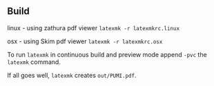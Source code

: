 ## Build

linux - using zathura pdf viewer
`latexmk -r latexmkrc.linux`

osx - using Skim pdf viewer
`latexmk -r latexmkrc.osx`

To run `latexmk` in continuous build and preview mode append `-pvc` the `latexmk`
command.

If all goes well, `latexmk` creates `out/PUMI.pdf`.
